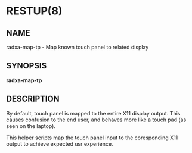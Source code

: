 # RESTUP(8)

## NAME

radxa-map-tp - Map known touch panel to related display

## SYNOPSIS

**radxa-map-tp**

## DESCRIPTION

By default, touch panel is mapped to the entire X11 display
output. This causes confusion to the end user, and behaves
more like a touch pad (as seen on the laptop).

This helper scripts map the touch panel input to the coresponding
X11 output to achieve expected usr experience.
